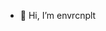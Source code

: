 - 👋 Hi, I’m envrcnplt

<!---
envrcnplt/envrcnplt is a ✨ special ✨ repository because its `README.md` (this file) appears on your GitHub profile.
You can click the Preview link to take a look at your changes.
--->
